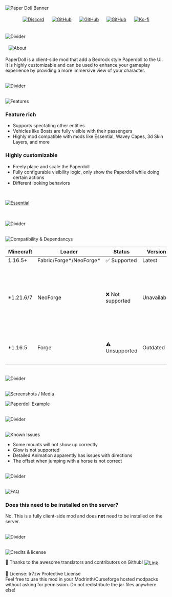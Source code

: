 ![Paper Doll Banner](https://tr7zw.github.io/uikit/banner/header_paperdoll.png)

<p align="center" style="text-align: center;">
  <a href="https://discord.gg/caVV5eXekm"><img src="https://tr7zw.github.io/uikit/social_buttons_icon/Discord-Button-64.png" alt="Discord" style="margin: 5px 10px;"></a>
  <a href="https://github.com/tr7zw/PaperDoll"><img src="https://tr7zw.github.io/uikit/social_buttons_icon/Github-Button-64.png" alt="GitHub" style="margin: 5px 10px;"></a>
  <a href="https://modrinth.com/mod/paperdoll"><img src="https://tr7zw.github.io/uikit/social_buttons_icon/Modrinth-Button-64.png" alt="GitHub" style="margin: 5px 10px;"></a>
  <a href="https://www.curseforge.com/minecraft/mc-mods/paperdoll"><img src="https://tr7zw.github.io/uikit/social_buttons_icon/Curseforge-Button-64.png" alt="GitHub" style="margin: 5px 10px;"></a>
  <a href="https://ko-fi.com/tr7zw"><img src="https://tr7zw.github.io/uikit/social_buttons_icon/Kofi-Button-64.png" alt="Ko-fi" style="margin: 5px 10px;"></a>
</p>

<br>![Divider](https://tr7zw.github.io/uikit/divider_faded/Divider_04.png)

<img src="https://tr7zw.github.io/uikit/headlines/large/About.png" alt="About" style="margin: 5px 10px;"><br>

PaperDoll is a client-side mod that add a Bedrock style Paperdoll to the UI. It is highly customizable and can be used to enhance your gameplay experience by providing a more immersive view of your character.

<br>![Divider](https://tr7zw.github.io/uikit/divider_faded/Divider_04.png)

<br>![Features](https://tr7zw.github.io/uikit/headlines/large/Features.png)

### Feature rich

- Supports spectating other entities
- Vehicles like Boats are fully visible with their passengers
- Highly mod compatible with mods like Essential, Wavey Capes, 3d Skin Layers, and more

### Highly customizable

- Freely place and scale the Paperdoll
- Fully configurable visibility logic, only show the Paperdoll while doing certain actions
- Different looking behaviors

<br>

[![Essential](https://tr7zw.github.io/uikit/banner/essential_1.png)](https://essential.gg/x/tr7zw)<br><br>

<br>![Divider](https://tr7zw.github.io/uikit/divider_faded/Divider_04.png)

<br>![Compatibility & Dependancys](https://tr7zw.github.io/uikit/headlines/medium/Compatibility%20&%20Dependancys.png)

| Minecraft |         Loader          |     Status      |   Version   |                                                       Note                                                       |
|-----------|-------------------------|-----------------|-------------|------------------------------------------------------------------------------------------------------------------|
| 1.16.5+   | Fabric/Forge*/NeoForge* | ✅ Supported     | Latest      |                                                                                                                  |
| *1.21.6/7 | NeoForge                | ❌ Not supported | Unavailable | NeoForge for some reason had to make big incompatible changes to vanilla logic, currently breaking the mod there |
| *1.16.5   | Forge                   | ⚠️ Unsupported  | Outdated    | Unsupported, until it gets support for JarInJar mods                                                             |

<br>![Divider](https://tr7zw.github.io/uikit/divider_faded/Divider_04.png)

<br>![Screenshots / Media](https://tr7zw.github.io/uikit/headlines/medium/Screenshots%20Media.png)

![Paperdoll Example](https://github.com/tr7zw/PaperDoll/raw/1.18/screenshots/boats.png)

<br>![Divider](https://tr7zw.github.io/uikit/divider_faded/Divider_04.png)

<br>![Known Issues](https://tr7zw.github.io/uikit/headlines/medium/Known%20Issues.png)

- Some mounts will not show up correctly
- Glow is not supported
- Detailed Animation apparently has issues with directions
- The offset when jumping with a horse is not correct

<br>![Divider](https://tr7zw.github.io/uikit/divider_faded/Divider_04.png)

<br>![FAQ](https://tr7zw.github.io/uikit/headlines/medium/FAQ.png)

### Does this need to be installed on the server?

No. This is a fully client-side mod and does **not** need to be installed on the server.

<br>![Divider](https://tr7zw.github.io/uikit/divider_faded/Divider_04.png)

<br>![Credits & license](https://tr7zw.github.io/uikit/headlines/medium/Credits%20&%20License.png)

👤 Thanks to the awesome translators and contributors on Github!
<a href="https://github.com/tr7zw/PaperDoll/graphs/contributors">
<img src="https://tr7zw.github.io/uikit/links/underlined/more_details.png" style="vertical-align: middle;" alt="Link">
</a> <br><br>
📄 License: tr7zw Protective License <br>
Feel free to use this mod in your Modrinth/Curseforge hosted modpacks without asking for permission. Do not redistribute the jar files anywhere else!
